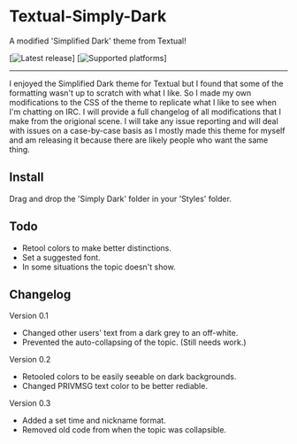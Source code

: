# Textual-Simply-Dark
A modified 'Simplified Dark' theme from Textual!

[![Latest release][badge-release]] [![Supported platforms][badge-platforms]]

- - - -

I enjoyed the Simplified Dark theme for Textual but I found that some of the formatting wasn't up to scratch with what I like. So I made my own modifications to the CSS of the theme to replicate what I like to see when I'm chatting on IRC. I will provide a full changelog of all modifications that I make from the origional scene. I will take any issue reporting and will deal with issues on a case-by-case basis as I mostly made this theme for myself and am releasing it because there are likely people who want the same thing. 

## Install ##

Drag and drop the 'Simply Dark' folder in your 'Styles' folder. 

## Todo ##

* Retool colors to make better distinctions. 
* Set a suggested font. 
* In some situations the topic doesn't show. 

## Changelog ##

Version 0.1
* Changed other users' text from a dark grey to an off-white. 
* Prevented the auto-collapsing of the topic. (Still needs work.)

Version 0.2
* Retooled colors to be easily seeable on dark backgrounds. 
* Changed PRIVMSG text color to be better rediable. 

Version 0.3
* Added a set time and nickname format. 
* Removed old code from when the topic was collapsible. 


[badge-release]: https://img.shields.io/badge/Version-0.3-green.svg?style=flat-square "Latest release"
[badge-platforms]: ttps://img.shields.io/badge/Platforms-Mac-blue.svg?style=flat-square "Supported platforms"